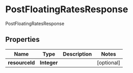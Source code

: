 

# PostFloatingRatesResponse

PostFloatingRatesResponse

## Properties

| Name | Type | Description | Notes |
|------------ | ------------- | ------------- | -------------|
|**resourceId** | **Integer** |  |  [optional] |



